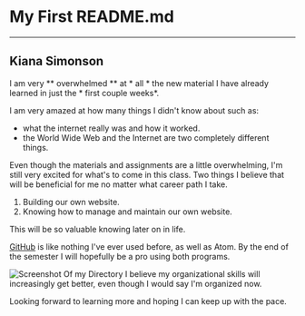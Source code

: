 # My First README.md
***
## Kiana Simonson

I am very ** overwhelmed ** at  * all * the new material I have already learned in just the * first couple weeks*.

I am very amazed at how many things I didn't know about such as:
* what the internet really was and how it worked.
* the World Wide Web and the Internet are two completely different things.

Even though the materials and assignments are a little overwhelming, I'm still very excited for what's to come in this class. Two things I believe that will be beneficial for me no matter what career path I take.
1. Building our own website.
2. Knowing how to manage and maintain our own website.

This will be so valuable knowing later on in life.


[GitHub](http://github.com) is like nothing I've ever used before, as well as Atom. By the end of the semester I will hopefully be a pro using both programs.

![Screenshot Of my Directory](./images/screenshot-1.ong) I believe my organizational skills will increasingly get better, even though I would say I'm organized  now.

Looking forward to learning more and hoping I can keep up with the pace. 
